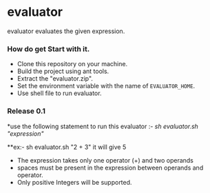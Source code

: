 evaluator
=========
evaluator evaluates the given expression.

### How do get Start with it.

* Clone this repository on your machine.
* Build the project using ant tools.
* Extract the "evaluator.zip".
* Set the environment variable with the name of `EVALUATOR_HOME`.
* Use shell file to run evaluator.

### Release 0.1

*use the following statement to run this evaluator :-
*sh evaluator.sh "expression"*

**ex:- sh evaluator.sh "2 + 3"
it will give 5

* The expression takes only one operator (+) and two operands
* spaces must be present in the expression between operands and operator.
* Only positive Integers will be supported.
